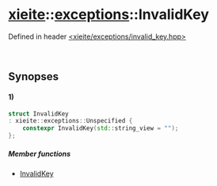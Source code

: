 # [xieite](../../xieite.md)\:\:[exceptions](../../exceptions.md)\:\:InvalidKey
Defined in header [<xieite/exceptions/invalid_key.hpp>](../../../include/xieite/exceptions/invalid_key.hpp)

&nbsp;

## Synopses
#### 1)
```cpp
struct InvalidKey
: xieite::exceptions::Unspecified {
    constexpr InvalidKey(std::string_view = "");
};
```
##### Member functions
- [InvalidKey](./structures/invalid_key/1/operators/constructor.md)
